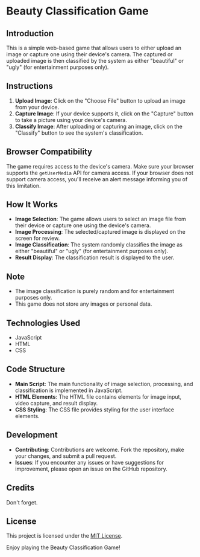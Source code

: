 # Beauty Classification Game

## Introduction
This is a simple web-based game that allows users to either upload an image or capture one using their device's camera. The captured or uploaded image is then classified by the system as either "beautiful" or "ugly" (for entertainment purposes only).

## Instructions
1. **Upload Image**: Click on the "Choose File" button to upload an image from your device.
2. **Capture Image**: If your device supports it, click on the "Capture" button to take a picture using your device's camera.
3. **Classify Image**: After uploading or capturing an image, click on the "Classify" button to see the system's classification.

## Browser Compatibility
The game requires access to the device's camera. Make sure your browser supports the `getUserMedia` API for camera access. If your browser does not support camera access, you'll receive an alert message informing you of this limitation.

## How It Works
- **Image Selection**: The game allows users to select an image file from their device or capture one using the device's camera.
- **Image Processing**: The selected/captured image is displayed on the screen for review.
- **Image Classification**: The system randomly classifies the image as either "beautiful" or "ugly" (for entertainment purposes only).
- **Result Display**: The classification result is displayed to the user.

## Note
- The image classification is purely random and for entertainment purposes only.
- This game does not store any images or personal data.

## Technologies Used
- JavaScript
- HTML
- CSS

## Code Structure
- **Main Script**: The main functionality of image selection, processing, and classification is implemented in JavaScript.
- **HTML Elements**: The HTML file contains elements for image input, video capture, and result display.
- **CSS Styling**: The CSS file provides styling for the user interface elements.

## Development
- **Contributing**: Contributions are welcome. Fork the repository, make your changes, and submit a pull request.
- **Issues**: If you encounter any issues or have suggestions for improvement, please open an issue on the GitHub repository.

## Credits
Don't forget.

## License
This project is licensed under the [MIT License](LICENSE).

Enjoy playing the Beauty Classification Game!

